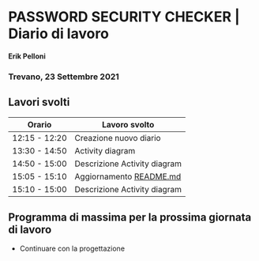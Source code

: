 # PASSWORD SECURITY CHECKER | Diario di lavoro
#### Erik Pelloni
### Trevano, 23 Settembre 2021

## Lavori svolti


|Orario        |Lavoro svolto                                                   |
|--------------|----------------------------------------------------------------|
|12:15 - 12:20 |Creazione nuovo diario                                          |
|13:30 - 14:50 |Activity diagram                                                |
|14:50 - 15:00 |Descrizione Activity diagram                                    |
|15:05 - 15:10 |Aggiornamento [README.md](../README.md)                         |
|15:10 - 15:00 |Descrizione Activity diagram                                    |

[//]: <> (##  Problemi riscontrati e soluzioni adottate)


[//]: <> (##  Punto della situazione rispetto alla pianificazione)


## Programma di massima per la prossima giornata di lavoro
+ Continuare con la progettazione